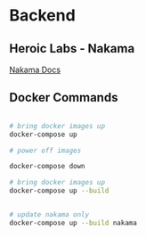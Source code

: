 # Backend 

## Heroic Labs - Nakama

[Nakama Docs](https://heroiclabs.com/docs/nakama/client-libraries/javascript-client-guide/)


## Docker Commands

```bash

# bring docker images up
docker-compose up

# power off images

docker-compose down

# bring docker images up
docker-compose up --build 


# update nakama only
docker-compose up --build nakama

```